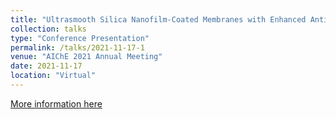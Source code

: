 ```yaml
---
title: "Ultrasmooth Silica Nanofilm-Coated Membranes with Enhanced Antifouling and Separation Performance for Oil-Water Emulsions"
collection: talks
type: "Conference Presentation"
permalink: /talks/2021-11-17-1
venue: "AIChE 2021 Annual Meeting"
date: 2021-11-17
location: "Virtual"
---
```


[More information here](https://www.aiche.org/academy/conferences/aiche-annual-meeting/2021/proceeding/paper/559e-ultrasmooth-silica-nanofilm-coated-membranes-enhanced-antifouling-and-separation-performance)
